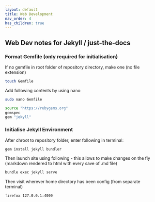 ```yaml
---
layout: default
title: Web Development
nav_order: 4
has_children: true
---
```


## Web Dev notes for Jekyll / just-the-docs

### Format Gemfile (only required for initialisation)

If no gemfile in root folder of repository directory, make one (no file extension)

```sh
touch Gemfile
```

Add following contents by using nano

```sh
sudo nano Gemfile
```

```sh
source "https://rubygems.org"
gemspec
gem "jekyll"
```

### Initialise Jekyll Environment

After chroot to repository folder, enter following in terminal:
```sh
gem install jekyll bundler
```
Then launch site using following - this allows to make changes on the fly (markdown rendered to html with every save of .md file)
```sh
bundle exec jekyll serve
```

Then visit wherever home directory has been config (from separate terminal)

```sh
firefox 127.0.0.1:4000
```



